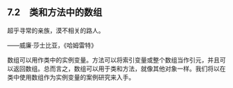    

## 7.2　类和方法中的数组

超乎寻常的亲族，漠不相关的路人。

——威廉·莎士比亚，《哈姆雷特》

数组可以用作类中的实例变量。方法可以将索引变量或整个数组当作引元，并且可以返回数组。总而言之，数组可以用于类和方法，就像其他对象一样。我们将以在类中使用数组作为实例变量的案例研究来入手。